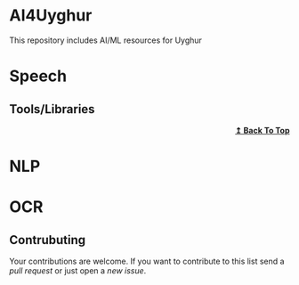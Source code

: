 # AI4Uyghur
This repository includes AI/ML resources for Uyghur

# Speech

## Tools/Libraries

<div align="right">
    <b><a href="#contents">↥ Back To Top</a></b>
</div>

# NLP


# OCR

## Contrubuting

Your contributions are welcome. If you want to contribute to this list send a _pull request_ or just open a _new issue_.
